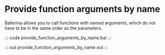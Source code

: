 # Provide function arguments by name

Ballerina allows you to call functions with named arguments, which do not have to be in the same order as the parameters.
 
::: code provide_function_arguments_by_name.bal :::

::: out provide_function_arguments_by_name.out :::
